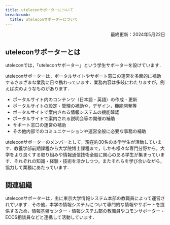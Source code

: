 ```yaml
---
title: uteleconサポーターについて
breadcrumb:
  title: uteleconサポーターについて
---
```


<p style="text-align: right">
最終更新：2024年5月22日</p>

## uteleconサポーターとは

uteleconでは，「uteleconサポーター」という学生サポーターを設けています．

uteleconサポーターは，ポータルサイトやサポート窓口の運営を多面的に補助するさまざまな業務に日々携わっています．業務内容は多岐にわたりますが，例えば次のようなものがあります．
- ポータルサイト内のコンテンツ（日本語・英語）の作成・更新
- ポータルサイトの設定・管理の補助や，デザイン，機能開発等
- ポータルサイトで案内される情報システムの機能確認
- ポータルサイトで案内される説明会等の開催の補助
- サポート窓口の運営の補助
- その他内部でのコミュニケーションや運営全般に必要な事務の補助

uteleconサポーターのメンバーとして，現在約30名の本学学生が活動しています．教養学部前期課程から大学院博士課程まで，しかも様々な専門分野から，大学をより良くする取り組みや情報通信技術全般に関心のある学生が集まっています．それぞれの知識・経験・技術を活かしつつ，またそれらを学び合いながら，協力して業務にあたっています．

## 関連組織

uteleconサポーターは，主に東京大学情報システム本部の教職員によって運営されています．その他，本学の情報システムについて専門的な情報やサポートを提供するため，情報基盤センター・情報システム部の教職員やコモンサポーター・ECCS相談員などと連携して活動しています．

